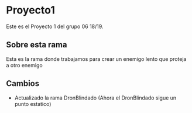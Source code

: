 # Proyecto1

Este es el Proyecto 1 del grupo 06 18/19.

## Sobre esta rama

Esta es la rama donde trabajamos para crear un enemigo lento que proteja a otro enemigo

## Cambios

- Actualizado la rama DronBlindado (Ahora el DronBlindado sigue un punto estatico)